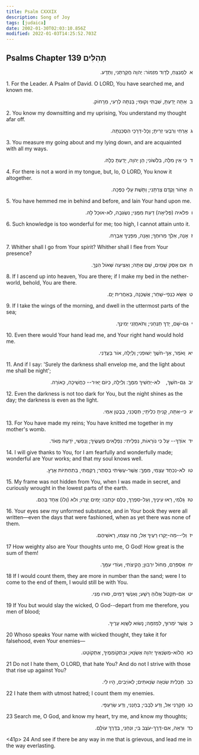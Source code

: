 ```yaml
---
title: Psalm CXXXIX
description: Song of Joy
tags: [judaica]
date: 2002-01-30T02:03:10.856Z
modified: 2022-01-03T14:25:52.703Z
---
```


## Psalms Chapter 139 תְּהִלִּים

<p dir="rtl">
א  לַמְנַצֵּחַ, לְדָוִד מִזְמוֹר: יְהוָה חֲקַרְתַּנִי, וַתֵּדָע.
</p>
<p>
1. For the Leader. A Psalm of David. O LORD, You have searched me, and known me.
</p>
<p dir="rtl">
ב  אַתָּה יָדַעְתָּ, שִׁבְתִּי וְקוּמִי; בַּנְתָּה לְרֵעִי, מֵרָחוֹק.
</p>
<p>
2. You know my downsitting and my uprising, You understand my thought afar off.
</p>
<p dir="rtl">
ג  אָרְחִי וְרִבְעִי זֵרִיתָ; וְכָל-דְּרָכַי הִסְכַּנְתָּה.
</p>
<p>
3. You measure my going about and my lying down, and are acquainted with all my ways.
</p>
<p dir="rtl">
ד  כִּי אֵין מִלָּה, בִּלְשׁוֹנִי; הֵן יְהוָה, יָדַעְתָּ כֻלָּהּ.
</p>
<p>
4. For there is not a word in my tongue, but, lo, O LORD, You know it altogether.
</p>
<p dir="rtl">
ה  אָחוֹר וָקֶדֶם צַרְתָּנִי; וַתָּשֶׁת עָלַי כַּפֶּכָה.
</p>
<p>
5. You have hemmed me in behind and before, and lain Your hand upon me.
</p>
<p dir="rtl">
ו  פלאיה (פְּלִיאָה) דַעַת מִמֶּנִּי; נִשְׂגְּבָה, לֹא-אוּכַל לָהּ.
</p>
<p>
6. Such knowledge is too wonderful for me; too high, I cannot attain unto it.
</p>
<p dir="rtl">
ז  אָנָה, אֵלֵךְ מֵרוּחֶךָ; וְאָנָה, מִפָּנֶיךָ אֶבְרָח.
</p>
<p>
7. Whither shall I go from Your spirit? Whither shall I flee from Your presence?
</p>
<p dir="rtl">
ח  אִם אֶסַּק שָׁמַיִם, שָׁם אָתָּה; וְאַצִּיעָה שְּׁאוֹל הִנֶּךָּ.
</p>
<p>
8. If I ascend up into heaven, You are there; if I make my bed in the nether-world, behold, You are there.
</p>
<p dir="rtl">
ט  אֶשָּׂא כַנְפֵי-שָׁחַר; אֶשְׁכְּנָה, בְּאַחֲרִית יָם.
</p>
<p>
9. If I take the wings of the morning, and dwell in the uttermost parts of the sea;
</p>
<p dir="rtl">
י  גַּם-שָׁם, יָדְךָ תַנְחֵנִי; וְתֹאחֲזֵנִי יְמִינֶךָ.
</p>
<p>
10. Even there would Your hand lead me, and Your right hand would hold me.
</p>
<p dir="rtl">
יא  וָאֹמַר, אַךְ-חֹשֶׁךְ יְשׁוּפֵנִי; וְלַיְלָה, אוֹר בַּעֲדֵנִי.
</p>
<p>
11. And if I say: 'Surely the darkness shall envelop me, and the light about me shall be night';
</p>
<p dir="rtl">
יב  גַּם-חֹשֶׁךְ,    לֹא-יַחְשִׁיךְ מִמֶּךָּ: וְלַיְלָה, כַּיּוֹם 
יָאִיר-- כַּחֲשֵׁיכָה, כָּאוֹרָה.
</p>
<p>
12. Even the darkness is not too dark for You, but the night shines as the day; the darkness is even as the light.
</p>
<p dir="rtl">
יג  כִּי-אַתָּה, קָנִיתָ כִלְיֹתָי; תְּסֻכֵּנִי, בְּבֶטֶן אִמִּי.
</p>
<p>
13. For You have made my reins; You have knitted me together in my mother's womb.
</p>
<p dir="rtl">
יד  אוֹדְךָ-- עַל כִּי נוֹרָאוֹת, נִפְלֵיתִי: נִפְלָאִים מַעֲשֶׂיךָ; וְנַפְשִׁי, יֹדַעַת מְאֹד.
</p>
<p>
14. I will give thanks to You, for I am fearfully and wonderfully made;
wonderful are Your works; and that my soul knows well.
</p>
<p dir="rtl">
טו  לֹא-נִכְחַד עָצְמִי, מִמֶּךָּ: אֲשֶׁר-עֻשֵּׂיתִי בַסֵּתֶר; רֻקַּמְתִּי, בְּתַחְתִּיּוֹת אָרֶץ.
</p>
<p>
15. My frame was not hidden from You, when I was made in secret, and curiously wrought in the lowest parts of the earth.
</p>
<p dir="rtl">
טז  גָּלְמִי, רָאוּ עֵינֶיךָ, וְעַל-סִפְרְךָ, כֻּלָּם יִכָּתֵבוּ:
יָמִים יֻצָּרוּ; ולא (וְלוֹ) אֶחָד בָּהֶם.
</p>
<p>
16. Your eyes sew my unformed substance, and in Your book they were all written—even the days that were fashioned, when as yet there was none of them.
</p>
<p 0`1
dir="rtl">
יז  וְלִי--מַה-יָּקְרוּ רֵעֶיךָ אֵל; מֶה עָצְמוּ, רָאשֵׁיהֶם.
</p>
<p>
17 How weighty also are Your thoughts unto me, O God! How great is the sum of them!
<p dir="rtl">
יח  אֶסְפְּרֵם, מֵחוֹל יִרְבּוּן; הֱקִיצֹתִי, וְעוֹדִי עִמָּךְ.
</p>
<p>
18 If I would count them, they are more in number than the sand; were I to come to the end of them, I would still be with You.
<p dir="rtl">
יט  אִם-תִּקְטֹל אֱלוֹהַּ רָשָׁע; וְאַנְשֵׁי דָמִים, סוּרוּ מֶנִּי.
</p>
<p>
19 If You but would slay the wicked, O God--depart from me therefore, you men of blood;
<p dir="rtl">
כ  אֲשֶׁר יֹמְרוּךָ, לִמְזִמָּה; נָשׂוּא לַשָּׁוְא עָרֶיךָ.
</p>
<p>
20 Whoso speaks Your name with wicked thought, they take it for falsehood, even Your enemies—
<p dir="rtl">
כא  הֲלוֹא-מְשַׂנְאֶיךָ יְהוָה אֶשְׂנָא; וּבִתְקוֹמְמֶיךָ, אֶתְקוֹטָט.
</p>
<p>
21 Do not I hate them, O LORD, that hate You? And do not I strive with those that rise up against You?
<p dir="rtl">
כב  תַּכְלִית שִׂנְאָה שְׂנֵאתִים; לְאוֹיְבִים, הָיוּ לִי.
</p>
<p>
22 I hate them with utmost hatred; I count them my enemies.
<p dir="rtl">
כג  חָקְרֵנִי אֵל, וְדַע לְבָבִי; בְּחָנֵנִי, וְדַע שַׂרְעַפָּי.
</p>
<p>
23 Search me, O God, and know my heart, try me, and know my thoughts;
<p dir="rtl">
כד  וּרְאֵה, אִם-דֶּרֶךְ-עֹצֶב בִּי; וּנְחֵנִי, בְּדֶרֶךְ עוֹלָם.
</p>
<41p>
24 And see if there be any way in me that is grievous, and lead me in the way everlasting.
</p>
